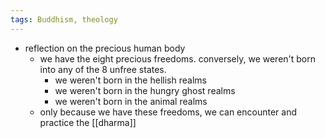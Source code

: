 ```yaml
---
tags: Buddhism, theology
---
```


- reflection on the precious human body
	- we have the eight precious freedoms. conversely, we weren't born into any of the 8 unfree states.
		- we weren't born in the hellish realms
		- we weren't born in the hungry ghost realms
		- we weren't born in the animal realms
	- only because we have these freedoms, we can encounter and practice the [[dharma]]